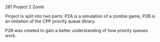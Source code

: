 281 Project 2 Zomb

Project is split into two parts: P2A is a simulation of a zombie game, P2B is an imitation of the CPP priority queue library.

P2B was created to gain a better understanding of how priority queues work.
